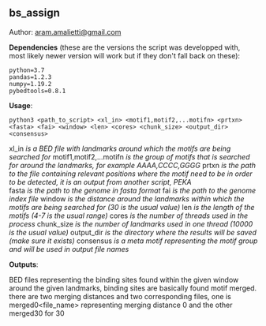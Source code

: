 ## bs_assign
Author: aram.amalietti@gmail.com


**Dependencies** (these are the versions the script was developped with, most likely newer version will work but if they don't fall back on these):
```
python=3.7  
pandas=1.2.3  
numpy=1.19.2  
pybedtools=0.8.1  
```
**Usage**:  
  ```
  python3 <path_to_script> <xl_in> <motif1,motif2,...motifn> <prtxn> <fasta> <fai> <window> <len> <cores> <chunk_size> <output_dir> <consensus>  
  ```
  xl_in *is a BED file with landmarks around which the motifs are being searched for*
  motif1,motif2,...motifn *is the group of motifs that is searched for around the landmarks, for example AAAA,CCCC,GGGG*
  prtxn *is the path to the file containing relevant positions where the motif need to be in order to be detected, it is an output from another script, PEKA*  
  fasta *is the path to the genome in fasta format*
  fai *is the path to the genome index file*
  window *is the distance around the landmarks within which the motifs are being searched for (30 is the usual value)*
  len *is the length of the motifs (4-7 is the usual range)*
  cores *is the number of threads used in the process*
  chunk_size *is the number of landmarks used in one thread (10000 is the usual value)*
  output_dir *is the directory where the results will be saved (make sure it exists)*
  consensus *is a meta motif representing the motif group and will be used in output file names*  
  
**Outputs**:

 BED files representing the binding sites found within the given window around the given landmarks, binding sites are basically found motif merged.  
 there are two merging distances and two corresponding files, one is merged0<file_name> representing merging distance 0 and the other merged30 for 30
  
  
  
  


